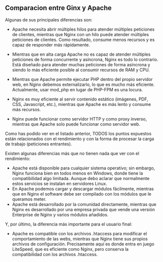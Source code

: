 ## Comparacion entre Ginx y Apache

Algunas de sus principales diferencias son:

- Apache necesita abrir múltiples hilos para atender múltiples peticiones de clientes, mientras que Nginx con un hilo puede atender múltiples peticiones de clientes. Como resultado, consume menos recursos y es capaz de responder más rápidamente.

- Mientras que en alta carga Apache no es capaz de atender múltiples peticiones de forma concurrente y asíncrona, Nginx es todo lo contrario. Está diseñado para atender muchas peticiones de forma asíncrona y siendo lo más eficiente posible al consumir recursos de RAM y CPU.

- Mientras que Apache permite ejecutar PHP dentro del propio servidor web, en Nginx debemos externalizarlo, lo que es mucho más eficiente. Actualmente, usar mod_php en lugar de PHP-FPM es una locura.

- Nginx es muy eficiente al servir contenido estático (imágenes, PDF, CSS, Javascript, etc.), mientras que Apache es más lento y consume más recursos.

- Nginx puede funcionar como servidor HTTP y como proxy inverso, mientras que Apache solo puede funcionar como servidor web.

Como has podido ver en el listado anterior, TODOS los puntos expuestos están relacionados con el rendimiento y con la forma de procesar la carga de trabajo (peticiones entrantes).

Existen algunas diferencias más que no tienen nada que ver con el rendimiento:

- Apache está disponible para cualquier sistema operativo; sin embargo, Nginx funciona bien en todos menos en Windows, donde tiene la compatibilidad algo limitada. Aunque debo aclarar que normalmente estos servicios se instalan en servidores Linux.
- En Apache podemos cargar y descargar módulos fácilmente, mientras que en Nginx el software debe ser compilado con los módulos que le queramos meter.
- Apache está desarrollado por la comunidad directamente, mientras que Nginx es desarrollado por una empresa privada que vende una versión Enterprise de Nginx y varios módulos añadidos.

Y, por último, la diferencia más importante para el usuario final:

- Apache es compatible con los archivos .htaccess para modificar el comportamiento de las webs, mientras que Nginx tiene sus propios archivos de configuración. Precisamente aquí es donde entra en juego LiteSpeed, que es eficiente como Nginx, pero conserva la compatibilidad con los archivos .htaccess.
